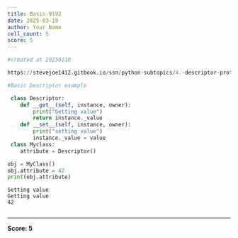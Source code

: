 ```yaml
---
title: Basic-9192
date: 2025-03-19
author: Your Name
cell_count: 5
score: 5
---
```


```python
#created at 20250210
```


```python
https://stevejoe1412.gitbook.io/ssn/python-subtopics/4.-descriptor-protocols
```


```python
#Basic Descriptor example
```


```python
 class Descriptor:
    def __get__(self, instance, owner):
        print("Getting value")
        return instance._value
    def __set__(self, instance, owner):
        print("setting value")
        instance._value = value 
 class Myclass:
    attribute = Descriptor()

obj = MyClass()
obj.attribute = 42
print(obj.attribute)
```

    Setting value
    Getting value
    42



```python

```


---
**Score: 5**